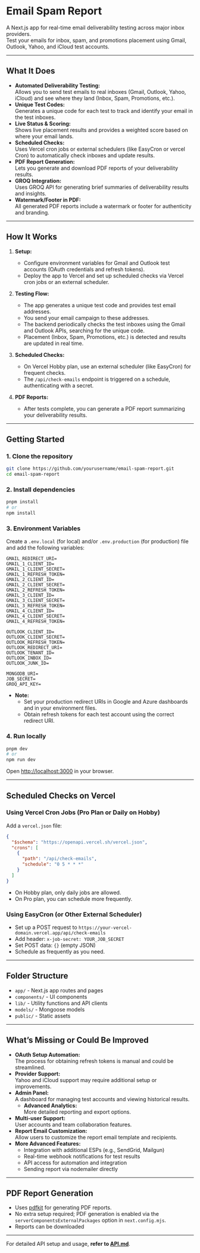 # Email Spam Report

A Next.js app for real-time email deliverability testing across major inbox providers.  
Test your emails for inbox, spam, and promotions placement using Gmail, Outlook, Yahoo, and iCloud test accounts.

---

## What It Does

- **Automated Deliverability Testing:**  
  Allows you to send test emails to real inboxes (Gmail, Outlook, Yahoo, iCloud) and see where they land (Inbox, Spam, Promotions, etc.).
- **Unique Test Codes:**  
  Generates a unique code for each test to track and identify your email in the test inboxes.
- **Live Status & Scoring:**  
  Shows live placement results and provides a weighted score based on where your email lands.
- **Scheduled Checks:**  
  Uses Vercel cron jobs or external schedulers (like EasyCron or vercel Cron) to automatically check inboxes and update results.
- **PDF Report Generation:**  
  Lets you generate and download PDF reports of your deliverability results.
- **GROQ Integration:**  
  Uses GROQ API for generating brief summaries of deliverability results and insights.
- **Watermark/Footer in PDF:**  
  All generated PDF reports include a watermark or footer for authenticity and branding.

---

## How It Works

1. **Setup:**

   - Configure environment variables for Gmail and Outlook test accounts (OAuth credentials and refresh tokens).
   - Deploy the app to Vercel and set up scheduled checks via Vercel cron jobs or an external scheduler.

2. **Testing Flow:**

   - The app generates a unique test code and provides test email addresses.
   - You send your email campaign to these addresses.
   - The backend periodically checks the test inboxes using the Gmail and Outlook APIs, searching for the unique code.
   - Placement (Inbox, Spam, Promotions, etc.) is detected and results are updated in real time.

3. **Scheduled Checks:**

   - On Vercel Hobby plan, use an external scheduler (like EasyCron) for frequent checks.
   - The `/api/check-emails` endpoint is triggered on a schedule, authenticating with a secret.

4. **PDF Reports:**
   - After tests complete, you can generate a PDF report summarizing your deliverability results.

---

## Getting Started

### 1. Clone the repository

```sh
git clone https://github.com/yourusername/email-spam-report.git
cd email-spam-report
```

### 2. Install dependencies

```sh
pnpm install
# or
npm install
```

### 3. Environment Variables

Create a `.env.local` (for local) and/or `.env.production` (for production) file and add the following variables:

```
GMAIL_REDIRECT_URI=
GMAIL_1_CLIENT_ID=
GMAIL_1_CLIENT_SECRET=
GMAIL_1_REFRESH_TOKEN=
GMAIL_2_CLIENT_ID=
GMAIL_2_CLIENT_SECRET=
GMAIL_2_REFRESH_TOKEN=
GMAIL_3_CLIENT_ID=
GMAIL_3_CLIENT_SECRET=
GMAIL_3_REFRESH_TOKEN=
GMAIL_4_CLIENT_ID=
GMAIL_4_CLIENT_SECRET=
GMAIL_4_REFRESH_TOKEN=

OUTLOOK_CLIENT_ID=
OUTLOOK_CLIENT_SECRET=
OUTLOOK_REFRESH_TOKEN=
OUTLOOK_REDIRECT_URI=
OUTLOOK_TENANT_ID=
OUTLOOK_INBOX_ID=
OUTLOOK_JUNK_ID=

MONGODB_URI=
JOB_SECRET=
GROQ_API_KEY=
```

- **Note:**
  - Set your production redirect URIs in Google and Azure dashboards and in your environment files.
  - Obtain refresh tokens for each test account using the correct redirect URI.

### 4. Run locally

```sh
pnpm dev
# or
npm run dev
```

Open [http://localhost:3000](http://localhost:3000) in your browser.

---

## Scheduled Checks on Vercel

### Using Vercel Cron Jobs (Pro Plan or Daily on Hobby)

Add a `vercel.json` file:

```json
{
  "$schema": "https://openapi.vercel.sh/vercel.json",
  "crons": [
    {
      "path": "/api/check-emails",
      "schedule": "0 5 * * *"
    }
  ]
}
```

- On Hobby plan, only daily jobs are allowed.
- On Pro plan, you can schedule more frequently.

### Using EasyCron (or Other External Scheduler)

- Set up a POST request to `https://your-vercel-domain.vercel.app/api/check-emails`
- Add header: `x-job-secret: YOUR_JOB_SECRET`
- Set POST data: `{}` (empty JSON)
- Schedule as frequently as you need.

---

## Folder Structure

- `app/` - Next.js app routes and pages
- `components/` - UI components
- `lib/` - Utility functions and API clients
- `models/` - Mongoose models
- `public/` - Static assets

---

## What’s Missing or Could Be Improved

- **OAuth Setup Automation:**  
  The process for obtaining refresh tokens is manual and could be streamlined.
- **Provider Support:**  
  Yahoo and iCloud support may require additional setup or improvements.
- **Admin Panel:**  
  A dashboard for managing test accounts and viewing historical results.
  - **Advanced Analytics:**  
    More detailed reporting and export options.
- **Multi-user Support:**  
  User accounts and team collaboration features.
- **Report Email Customization:**  
  Allow users to customize the report email template and recipients.
- **More Advanced Features:**
  - Integration with additional ESPs (e.g., SendGrid, Mailgun)
  - Real-time webhook notifications for test results
  - API access for automation and integration
  - Sending report via nodemailer directly

---

## PDF Report Generation

- Uses [pdfkit](https://pdfkit.org/) for generating PDF reports.
- No extra setup required; PDF generation is enabled via the `serverComponentsExternalPackages` option in `next.config.mjs`.
- Reports can be downloaded

---

For detailed API setup and usage, **refer to [API.md](API.md)**.
